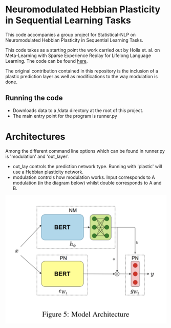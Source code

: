 # Neuromodulated Hebbian Plasticity in Sequential Learning Tasks

This code accompanies a group project for Statistical-NLP on Neuromodulated Hebbian Plasticity in Sequential Learning Tasks.

This code takes as a starting point the work carried out by Holla et. al.  on Meta-Learning with Sparse Experience Replay for Lifelong Language Learning. The code can be found [here](https://github.com/Nithin-Holla/MetaLifelongLanguage).

The original contribution contained in this repository is the inclusion of a plastic prediction layer as well as modifications to the way modulation is done.

## Running the code

- Downloads data to a /data directory at the root of this project.
- The main entry point for the program is runner.py

# Architectures

Among the different command line options which can be found in runner.py is 'modulation' and 'out_layer'.

- out_lay controls the prediction network type. Running with 'plastic' will use a Hebbian plasticity network.
- modulation controls how modulation works. Input corresponds to A modulation (in the diagram below) whilst  double corresponds to A and B.

 ![image info](./imgs/arcitecture.png)